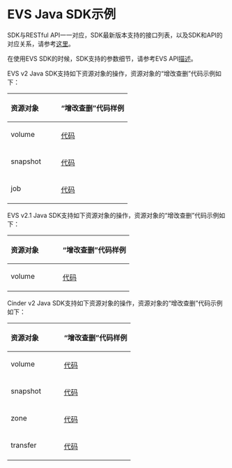 # EVS Java SDK示例<a name="sdk_01_0016"></a>

SDK与RESTful API一一对应，SDK最新版本支持的接口列表，以及SDK和API的对应关系，请参考[这里](Java-EVS.md)。

在使用EVS SDK的时候，SDK支持的参数细节，请参考EVS API[描述](https://support.huaweicloud.com/api-evs/evs_04_0001.html)。

EVS v2 Java SDK支持如下资源对象的操作，资源对象的“增改查删”代码示例如下：

<a name="table207511917182515"></a>
<table><thead align="left"><tr id="row17511017102513"><th class="cellrowborder" valign="top" width="41.68%" id="mcps1.1.3.1.1"><p id="p975131702517"><a name="p975131702517"></a><a name="p975131702517"></a>资源对象</p>
</th>
<th class="cellrowborder" valign="top" width="58.32000000000001%" id="mcps1.1.3.1.2"><p id="p1875171714257"><a name="p1875171714257"></a><a name="p1875171714257"></a>“增改查删”代码样例</p>
</th>
</tr>
</thead>
<tbody><tr id="row27521179254"><td class="cellrowborder" valign="top" width="41.68%" headers="mcps1.1.3.1.1 "><p id="p1478913370254"><a name="p1478913370254"></a><a name="p1478913370254"></a><span>volume</span></p>
</td>
<td class="cellrowborder" valign="top" width="58.32000000000001%" headers="mcps1.1.3.1.2 "><p id="p13903547142618"><a name="p13903547142618"></a><a name="p13903547142618"></a><a href="https://github.com/huaweicloud/huaweicloud-sdk-java/blob/master/examples/evs/v2/VolumeDemo.java" target="_blank" rel="noopener noreferrer">代码</a></p>
</td>
</tr>
<tr id="row3752141712511"><td class="cellrowborder" valign="top" width="41.68%" headers="mcps1.1.3.1.1 "><p id="p127891037192517"><a name="p127891037192517"></a><a name="p127891037192517"></a><span>snapshot</span></p>
</td>
<td class="cellrowborder" valign="top" width="58.32000000000001%" headers="mcps1.1.3.1.2 "><p id="p590855292612"><a name="p590855292612"></a><a name="p590855292612"></a><a href="https://github.com/huaweicloud/huaweicloud-sdk-java/blob/master/examples/evs/v2/SnapshotDemo.java" target="_blank" rel="noopener noreferrer">代码</a></p>
</td>
</tr>
<tr id="row19838155605513"><td class="cellrowborder" valign="top" width="41.68%" headers="mcps1.1.3.1.1 "><p id="p1311010418566"><a name="p1311010418566"></a><a name="p1311010418566"></a><span>job</span></p>
</td>
<td class="cellrowborder" valign="top" width="58.32000000000001%" headers="mcps1.1.3.1.2 "><p id="p81101648561"><a name="p81101648561"></a><a name="p81101648561"></a><a href="https://github.com/huaweicloud/huaweicloud-sdk-java/blob/master/examples/evs/v2/JobDemo.java" target="_blank" rel="noopener noreferrer">代码</a></p>
</td>
</tr>
</tbody>
</table>

EVS v2.1 Java SDK支持如下资源对象的操作，资源对象的“增改查删”代码示例如下：

<a name="table1426320132611"></a>
<table><thead align="left"><tr id="row426102012268"><th class="cellrowborder" valign="top" width="42.49%" id="mcps1.1.3.1.1"><p id="p11261520172614"><a name="p11261520172614"></a><a name="p11261520172614"></a>资源对象</p>
</th>
<th class="cellrowborder" valign="top" width="57.50999999999999%" id="mcps1.1.3.1.2"><p id="p13265202263"><a name="p13265202263"></a><a name="p13265202263"></a>“增改查删”代码样例</p>
</th>
</tr>
</thead>
<tbody><tr id="row526172032610"><td class="cellrowborder" valign="top" width="42.49%" headers="mcps1.1.3.1.1 "><p id="p026620172614"><a name="p026620172614"></a><a name="p026620172614"></a><span>volume</span></p>
</td>
<td class="cellrowborder" valign="top" width="57.50999999999999%" headers="mcps1.1.3.1.2 "><p id="p843925516260"><a name="p843925516260"></a><a name="p843925516260"></a><a href="https://github.com/huaweicloud/huaweicloud-sdk-java/blob/master/examples/evs/v2_1/VolumeDemo.java" target="_blank" rel="noopener noreferrer">代码</a></p>
</td>
</tr>
</tbody>
</table>

Cinder v2 Java SDK支持如下资源对象的操作，资源对象的“增改查删”代码示例如下：

<a name="table14377725182611"></a>
<table><thead align="left"><tr id="row123786250269"><th class="cellrowborder" valign="top" width="43.07%" id="mcps1.1.3.1.1"><p id="p8378132515268"><a name="p8378132515268"></a><a name="p8378132515268"></a>资源对象</p>
</th>
<th class="cellrowborder" valign="top" width="56.93%" id="mcps1.1.3.1.2"><p id="p1378172510268"><a name="p1378172510268"></a><a name="p1378172510268"></a>“增改查删”代码样例</p>
</th>
</tr>
</thead>
<tbody><tr id="row2037812532617"><td class="cellrowborder" valign="top" width="43.07%" headers="mcps1.1.3.1.1 "><p id="p11619131872711"><a name="p11619131872711"></a><a name="p11619131872711"></a><span>volume</span></p>
</td>
<td class="cellrowborder" valign="top" width="56.93%" headers="mcps1.1.3.1.2 "><p id="p132431434122710"><a name="p132431434122710"></a><a name="p132431434122710"></a><a href="https://github.com/huaweicloud/huaweicloud-sdk-java/blob/master/examples/block/v2/VolumeDemo.java" target="_blank" rel="noopener noreferrer">代码</a></p>
</td>
</tr>
<tr id="row19378525142610"><td class="cellrowborder" valign="top" width="43.07%" headers="mcps1.1.3.1.1 "><p id="p861920186279"><a name="p861920186279"></a><a name="p861920186279"></a><span>snapshot</span></p>
</td>
<td class="cellrowborder" valign="top" width="56.93%" headers="mcps1.1.3.1.2 "><p id="p324315346276"><a name="p324315346276"></a><a name="p324315346276"></a><a href="https://github.com/huaweicloud/huaweicloud-sdk-java/blob/master/examples/block/v2/SnapshotDemo.java" target="_blank" rel="noopener noreferrer">代码</a></p>
</td>
</tr>
<tr id="row13378152515269"><td class="cellrowborder" valign="top" width="43.07%" headers="mcps1.1.3.1.1 "><p id="p6619018112715"><a name="p6619018112715"></a><a name="p6619018112715"></a><span>zone</span></p>
</td>
<td class="cellrowborder" valign="top" width="56.93%" headers="mcps1.1.3.1.2 "><p id="p18243934192716"><a name="p18243934192716"></a><a name="p18243934192716"></a><a href="https://github.com/huaweicloud/huaweicloud-sdk-java/blob/master/examples/block/v2/ZoneDemo.java" target="_blank" rel="noopener noreferrer">代码</a></p>
</td>
</tr>
<tr id="row1333912112272"><td class="cellrowborder" valign="top" width="43.07%" headers="mcps1.1.3.1.1 "><p id="p156191418172717"><a name="p156191418172717"></a><a name="p156191418172717"></a><span>transfer</span></p>
</td>
<td class="cellrowborder" valign="top" width="56.93%" headers="mcps1.1.3.1.2 "><p id="p133405110276"><a name="p133405110276"></a><a name="p133405110276"></a><a href="https://github.com/huaweicloud/huaweicloud-sdk-java/blob/master/examples/block/v2/VolumeTransferDemo.java" target="_blank" rel="noopener noreferrer">代码</a></p>
</td>
</tr>
</tbody>
</table>

